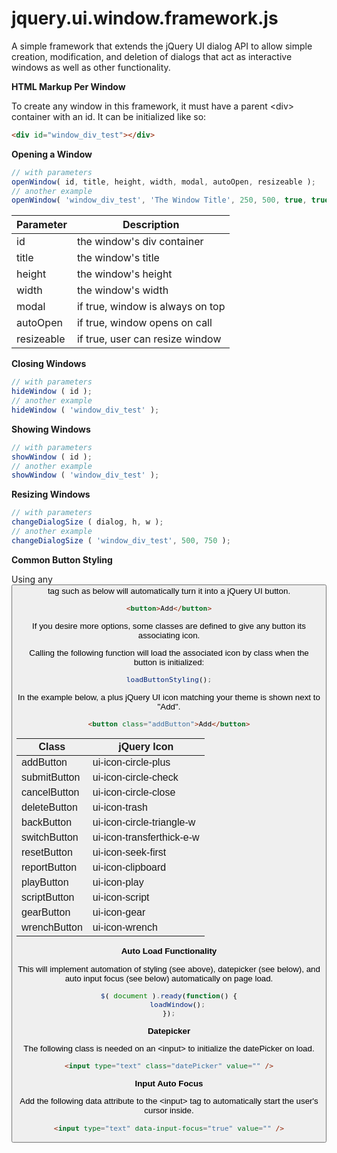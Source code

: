 # jquery.ui.window.framework.js

A simple framework that extends the jQuery UI dialog API to allow simple creation, modification, and deletion of dialogs that act as interactive windows as well as other functionality.

**HTML Markup Per Window**

To create any window in this framework, it must have a parent &lt;div&gt; container with an id. It can be initialized like so:

```html
<div id="window_div_test"></div>
```

**Opening a Window**

```javascript
// with parameters
openWindow( id, title, height, width, modal, autoOpen, resizeable );
// another example
openWindow( 'window_div_test', 'The Window Title', 250, 500, true, true, true );
```

| Parameter  | Description |
| ------------- | ------------- |
| id | the window's div container |
| title | the window's title |
| height | the window's height |
| width | the window's width |
| modal | if true, window is always on top |
| autoOpen | if true, window opens on call |
| resizeable | if true, user can resize window |

**Closing Windows**

```javascript
// with parameters
hideWindow ( id );
// another example
hideWindow ( 'window_div_test' );
```

**Showing Windows**

```javascript
// with parameters
showWindow ( id );
// another example
showWindow ( 'window_div_test' );
```

**Resizing Windows**

```javascript
// with parameters
changeDialogSize ( dialog, h, w );
// another example
changeDialogSize ( 'window_div_test', 500, 750 );
```

**Common Button Styling**

Using any <button> tag such as below will automatically turn it into a jQuery UI button.
```html
<button>Add</button>
```

If you desire more options, some classes are defined to give any button its associating icon.

Calling the following function will load the associated icon by class when the button is initialized:
```javascript
loadButtonStyling();
```

In the example below, a plus jQuery UI icon matching your theme is shown next to "Add".
```html
<button class="addButton">Add</button>
```

| Class  | jQuery Icon |
| ------------- | ------------- |
| addButton | ui-icon-circle-plus |
| submitButton | ui-icon-circle-check |
| cancelButton | ui-icon-circle-close |
| deleteButton | ui-icon-trash |
| backButton | ui-icon-circle-triangle-w |
| switchButton | ui-icon-transferthick-e-w |
| resetButton | ui-icon-seek-first |
| reportButton | ui-icon-clipboard |
| playButton | ui-icon-play |
| scriptButton | ui-icon-script |
| gearButton | ui-icon-gear |
| wrenchButton | ui-icon-wrench |


**Auto Load Functionality**

This will implement automation of styling (see above), datepicker (see below), and auto input focus (see below) automatically on page load.

```javascript
$( document ).ready(function() {
    loadWindow();
});
```

**Datepicker**

The following class is needed on an &lt;input&gt; to initialize the datePicker on load.
```html
<input type="text" class="datePicker" value="" />
```

**Input Auto Focus**

Add the following data attribute to the &lt;input&gt; tag to automatically start the user's cursor inside.

```html
<input type="text" data-input-focus="true" value="" />
```
